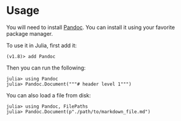 
<a id='Usage'></a>

<a id='Usage-1'></a>

# Usage


You will need to install [Pandoc](https://github.com/jgm/pandoc). You can install it using your favorite package manager.


To use it in Julia, first add it:


```
(v1.8)> add Pandoc
```


Then you can run the following:


```
julia> using Pandoc
julia> Pandoc.Document("""# header level 1""")
```


You can also load a file from disk:


```
julia> using Pandoc, FilePaths
julia> Pandoc.Document(p"./path/to/markdown_file.md")
```

